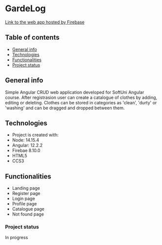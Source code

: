 # GardeLog
[Link to the web app hosted by Firebase](https://gardelog-6b0f8.web.app/)

## Table of contents
* [General info](#general-info)
* [Technologies](#technologies)
* [Functionalities](#functionalities)
* [Project status](#project-status)

## General info
Simple Angular CRUD web application developed for SoftUni Angular course.
After registrasion user can create a catalogue of clothes by adding, editing or deleting.
Clothes can be stored in categories as 'clean', 'durty' or 'washing' and can be dragged and dropped between them.

## Technologies
* Project is created with:
* Node: 14.15.4
* Angular: 12.2.2
* Firebae 8.10.0
* HTML5
* CCS3

## Functionalities
* Landing page
* Register page
* Login page
* Profile page
* Catalogue page
* Not found page

### Project status
In progress
